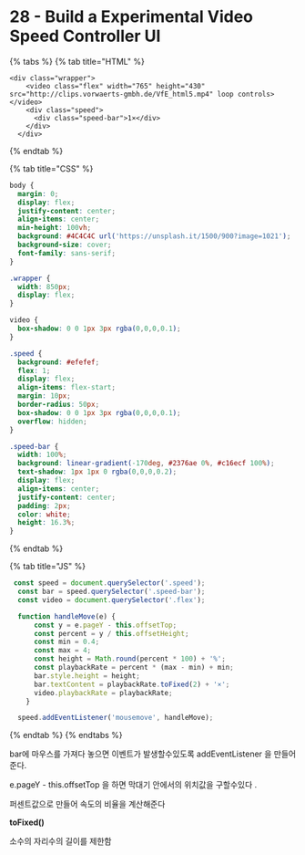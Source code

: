 # 28 - Build a Experimental Video Speed Controller UI

{% tabs %}
{% tab title="HTML" %}
```markup
<div class="wrapper">
    <video class="flex" width="765" height="430" src="http://clips.vorwaerts-gmbh.de/VfE_html5.mp4" loop controls></video>
    <div class="speed">
      <div class="speed-bar">1×</div>
    </div>
  </div>
```
{% endtab %}

{% tab title="CSS" %}
```css
body {
  margin: 0;
  display: flex;
  justify-content: center;
  align-items: center;
  min-height: 100vh;
  background: #4C4C4C url('https://unsplash.it/1500/900?image=1021');
  background-size: cover;
  font-family: sans-serif;
}

.wrapper {
  width: 850px;
  display: flex;
}

video {
  box-shadow: 0 0 1px 3px rgba(0,0,0,0.1);
}

.speed {
  background: #efefef;
  flex: 1;
  display: flex;
  align-items: flex-start;
  margin: 10px;
  border-radius: 50px;
  box-shadow: 0 0 1px 3px rgba(0,0,0,0.1);
  overflow: hidden;
}

.speed-bar {
  width: 100%;
  background: linear-gradient(-170deg, #2376ae 0%, #c16ecf 100%);
  text-shadow: 1px 1px 0 rgba(0,0,0,0.2);
  display: flex;
  align-items: center;
  justify-content: center;
  padding: 2px;
  color: white;
  height: 16.3%;
}

```
{% endtab %}

{% tab title="JS" %}
```javascript
 const speed = document.querySelector('.speed');
  const bar = speed.querySelector('.speed-bar');
  const video = document.querySelector('.flex');

  function handleMove(e) {
      const y = e.pageY - this.offsetTop;
      const percent = y / this.offsetHeight;
      const min = 0.4;
      const max = 4;
      const height = Math.round(percent * 100) + '%';
      const playbackRate = percent * (max - min) + min;
      bar.style.height = height;
      bar.textContent = playbackRate.toFixed(2) + '×';
      video.playbackRate = playbackRate;
    }

  speed.addEventListener('mousemove', handleMove);
```
{% endtab %}
{% endtabs %}

bar에 마우스를 가져다 놓으면 이벤트가 발생할수있도록 addEventListener 을 만들어준다.

e.pageY - this.offsetTop 을 하면 막대기 안에서의 위치값을 구할수있다 .

퍼센트값으로 만들어 속도의 비율을 계산해준다

**toFixed\(\)**

소수의 자리수의 길이를 제한함

